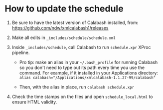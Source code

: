 # How to update the schedule 

1. Be sure to have the latest version of Calabash installed, from: https://github.com/ndw/xmlcalabash1/releases 
1. Make all edits in `_includes/schedule/schedule.xml`
1. Inside `_includes/schedule`, call Calabash to run `schedule.xpr` XProc pipeline. 
    * Pro tip: make an alias in your  `~/.bash_profile` for running Calabash so you don't need to type out its path every time you use the command. For example, if it installed in your Applications directory: `alias calabash="/Applications/xmlcalabash-1.1.27-99/calabash"`

    * Then, with the alias in place, run `calabash schedule.xpr`

1. Check the time stamps on the files and open `schedule_local.html` to ensure HTML validity.